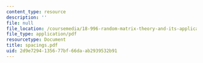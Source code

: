 ```yaml
---
content_type: resource
description: ''
file: null
file_location: /coursemedia/18-996-random-matrix-theory-and-its-applications-spring-2004/2d9e7294135677bf66daab2939532b91_spacings.pdf
file_type: application/pdf
resourcetype: Document
title: spacings.pdf
uid: 2d9e7294-1356-77bf-66da-ab2939532b91
---
```

